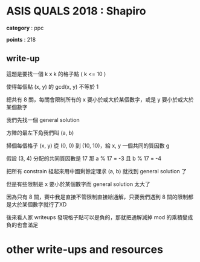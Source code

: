 # ASIS QUALS 2018 : Shapiro

**category** : ppc

**points** : 218

## write-up

這題是要找一個 k x k 的格子點 ( k <= 10 )

使得每個點 (x, y) 的 gcd(x, y) 不等於 1

總共有 8 關，每關會限制所有的 x 要小於或大於某個數字，或是 y 要小於或大於某個數字

我們先找一個 general solution

方陣的最左下角我們叫 (a, b)

掃個每個格子 (x, y) 從 (0, 0) 到 (10, 10)，給 x, y 一個共同的質因數 g

假設 (3, 4) 分配的共同質因數是 17 那 a % 17 = -3 且 b % 17 = -4

把所有 constrain 組起來用中國剩餘定理求 (a, b) 就找到 general solution 了

但是有些限制是 x 要小於某個數字而 general solution 太大了

因為只有 8 關，賽中我是直接不管限制直接給通解，只要我們遇到 8 關的限制都是大於某個數字就行了XD

後來看人家 writeups 發現格子點可以是負的，那就把通解減掉 mod 的乘積變成負的也會滿足

# other write-ups and resources

